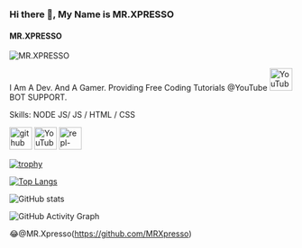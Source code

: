 ### Hi there 👋, My Name is MR.XPRESSO
#### MR.XPRESSO 
![MR.XPRESSO ](https://avatars.githubusercontent.com/u/2254731?v=4)

I Am A Dev. And A Gamer.
Providing Free Coding Tutorials @YouTube [<img src='https://cdn.jsdelivr.net/npm/simple-icons@3.0.1/icons/youtube.svg' alt='YouTube' height='40'>](https://www.youtube.com/channel/https://youtube.com/channel/UCC1vPYk6KynuiTnKjZUTWxA)
BOT SUPPORT. 

Skills: NODE JS/ JS / HTML / CSS



[<img src='https://cdn.jsdelivr.net/npm/simple-icons@3.0.1/icons/github.svg' alt='github' height='40'>](https://github.com/MRXpresso)  [<img src='https://cdn.jsdelivr.net/npm/simple-icons@3.0.1/icons/youtube.svg' alt='YouTube' height='40'>](https://www.youtube.com/channel/https://youtube.com/channel/UCC1vPYk6KynuiTnKjZUTWxA)  [<img src='https://cdn.jsdelivr.net/npm/simple-icons@3.0.1/icons/repl-dot-it.svg' alt='repl-dot-it' height='40'>](@BOTSUPPORT1)  

[![trophy](https://github-profile-trophy.vercel.app/?username=MRXpresso)](https://github.com/ryo-ma/github-profile-trophy)

[![Top Langs](https://github-readme-stats.vercel.app/api/top-langs/?username=MRXpresso)](https://github.com/anuraghazra/github-readme-stats)

![GitHub stats](https://github-readme-stats.vercel.app/api?username=MRXpresso&show_icons=true&count_private=true)  

![GitHub Activity Graph](https://activity-graph.herokuapp.com/graph?username=MRXpresso)  

😂@MR.Xpresso(https://github.com/MRXpresso)














